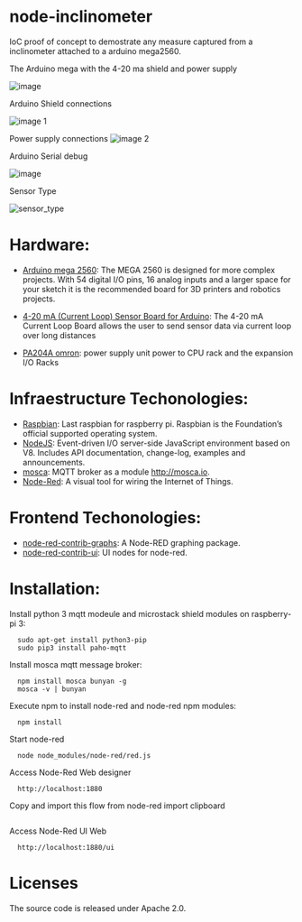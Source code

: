 # node-inclinometer
IoC proof of concept to demostrate any measure captured from a inclinometer attached to a arduino mega2560.

The Arduino mega with the 4-20 ma shield and power supply

![image](https://cloud.githubusercontent.com/assets/1216181/16090492/e47d9acc-332f-11e6-980a-dd4e41e892d2.jpg)

Arduino Shield connections

![image 1](https://cloud.githubusercontent.com/assets/1216181/16090530/2266442e-3330-11e6-82e9-706f1de85b6d.jpg)

Power supply connections
![image 2](https://cloud.githubusercontent.com/assets/1216181/16090544/39042fe8-3330-11e6-8ab6-184cec77e017.jpg)

Arduino Serial debug

![image](https://cloud.githubusercontent.com/assets/1216181/16090582/5fef85b2-3330-11e6-802b-3be8c2b2da17.jpeg)

Sensor Type

![sensor_type](https://cloud.githubusercontent.com/assets/1216181/16357399/c9ca1ae8-3af5-11e6-9b4d-c0da1dafd4ca.png)

# Hardware:

- [Arduino mega 2560](https://www.arduino.cc/en/Main/ArduinoBoardMega2560/): The MEGA 2560 is designed for more complex projects. With 54 digital I/O pins, 16 analog inputs and a larger space for your sketch it is the recommended board for 3D printers and robotics projects.
- [4-20 mA (Current Loop) Sensor Board for  Arduino](https://www.cooking-hacks.com/4-20-ma-current-loop-sensor-board-shield-for-arduino-raspberri-pi-intel-galileo): The 4-20 mA Current Loop Board allows the user to send sensor data via current loop over long distances

- [PA204A omron](https://www.mroelectric.com/pdfs/c200hw-pa204.pdf): power supply unit power to CPU rack and the expansion I/O Racks

# Infraestructure Techonologies:

- [Raspbian](https://www.raspberrypi.org/downloads/raspbian/): Last raspbian for raspberry pi. Raspbian is the Foundation’s official supported operating system.
- [NodeJS](https://nodejs.org/): Event-driven I/O server-side JavaScript environment based on V8. Includes API documentation, change-log, examples and announcements.
- [mosca](https://github.com/mcollina/mosca): MQTT broker as a module http://mosca.io.
- [Node-Red](http://nodered.org/): A visual tool for wiring the Internet of Things.

# Frontend Techonologies:

- [node-red-contrib-graphs](https://www.npmjs.com/package/node-red-contrib-graphs): A Node-RED graphing package.
- [node-red-contrib-ui](https://www.npmjs.com/package/node-red-contrib-ui): UI nodes for node-red.

# Installation:

Install python 3 mqtt modeule and microstack shield modules on raspberry-pi 3:
```
  sudo apt-get install python3-pip
  sudo pip3 install paho-mqtt
```

Install mosca mqtt message broker:
```
  npm install mosca bunyan -g
  mosca -v | bunyan
```

Execute npm to install node-red and node-red npm modules:
```
  npm install
```

Start node-red
```
  node node_modules/node-red/red.js
```

Access Node-Red Web designer
```
  http://localhost:1880
```

Copy and import this flow from node-red import clipboard
```

```

Access Node-Red UI Web
```
  http://localhost:1880/ui
```

# Licenses
The source code is released under Apache 2.0.

